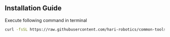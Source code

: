 ## Installation Guide

Execute following command in terminal
```bash
curl -fsSL https://raw.githubusercontent.com/hari-robotics/common-tools-onekey-install/master/install.sh | bash
```